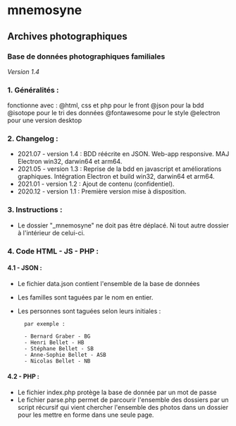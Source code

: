 # mnemosyne

## Archives photographiques
### Base de données photographiques familiales

*Version 1.4*

### 1. Généralités :

fonctionne avec :
@html, css et php pour le front
@json pour la bdd
@isotope pour le tri des données
@fontawesome pour le style
@electron pour une version desktop

### 2. Changelog :

- 2021.07 - version 1.4 : 
	    BDD réécrite en JSON.
	    Web-app responsive.
	    MAJ Electron win32, darwin64 et arm64.
- 2021.05 - version 1.3 :
    	Reprise de la bdd en javascript et améliorations graphiques.
    	Intégration Electron et build win32, darwin64 et arm64.
- 2021.01 - version 1.2 :
    	Ajout de contenu (confidentiel).
- 2020.12 - version 1.1 : 
    	Première version mise à disposition.
    
### 3. Instructions :

- Le dossier "_mnemosyne" ne doit pas être déplacé.
	Ni tout autre dossier à l'intérieur de celui-ci.

### 4. Code HTML - JS - PHP :

#### 4.1 - JSON :

- Le fichier data.json contient l'ensemble de la base de données
- Les familles sont taguées par le nom en entier.
- Les personnes sont taguées selon leurs initiales :
       
        par exemple :

        - Bernard Graber - BG
        - Henri Bellet - HB
        - Stéphane Bellet - SB
        - Anne-Sophie Bellet - ASB
        - Nicolas Bellet - NB

#### 4.2 - PHP :  

- Le fichier index.php protège la base de donnée par un mot de passe
- Le fichier parse.php permet de parcourir l'ensemble des dossiers par un script récursif qui vient chercher l'ensemble des photos dans un dossier pour les mettre en forme dans une seule page.
